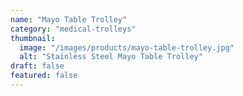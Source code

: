 ```yaml
---
name: "Mayo Table Trolley"
category: "medical-trolleys"
thumbnail: 
  image: "/images/products/mayo-table-trolley.jpg"
  alt: "Stainless Steel Mayo Table Trolley"
draft: false
featured: false
---
```

